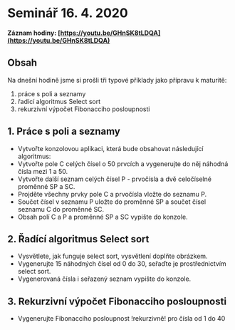 # Seminář 16. 4. 2020

**Záznam hodiny: [https://youtu.be/GHnSK8tLDQA](https://youtu.be/GHnSK8tLDQA)**

## Obsah

Na dnešní hodině jsme si prošli tři typové příklady jako přípravu k maturitě:
1) práce s poli a seznamy
2) řadící algoritmus Select sort
3) rekurzivní výpočet Fibonacciho posloupnosti

## 1. Práce s poli a seznamy
- Vytvořte konzolovou aplikaci, která bude obsahovat následující algoritmus:
- Vytvořte pole C celých čísel o 50 prvcích a vygenerujte do něj náhodná čísla mezi 1 a 50.
- Vytvořte další seznam celých čísel P - prvočísla a dvě celočíselné proměnné SP a SC.
- Projděte všechny prvky pole C a prvočísla vložte do seznamu P.
- Součet čísel v seznamu P uložte do proměnné SP a součet čísel seznamu C do proměnné SC.
- Obsah polí C a P a proměnné SP a SC vypište do konzole.

## 2. Řadící algoritmus Select sort
- Vysvětlete, jak funguje select sort, vysvětlení doplňte obrázkem.
- Vygenerujte 15 náhodných čísel od 0 do 30, seřaďte je prostřednictvím select sort. 
- Vygenerovaná čísla i seřazený seznam vypište do konzole.

## 3. Rekurzivní výpočet Fibonacciho posloupnosti
- Vygenerujte Fibonacciho posloupnost !rekurzivně! pro čísla od 1 do 40